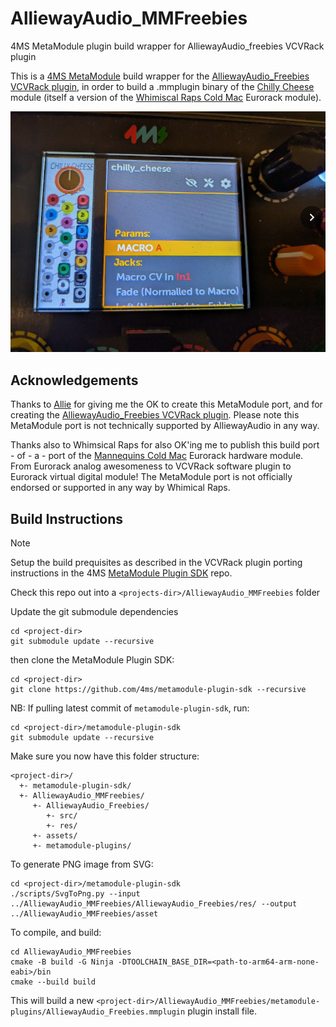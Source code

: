 # AlliewayAudio_MMFreebies
4MS MetaModule plugin build wrapper for AlliewayAudio_freebies VCVRack plugin

This is a [4MS MetaModule](https://metamodule.4ms.info/) build wrapper for the [AlliewayAudio_Freebies VCVRack plugin](https://github.com/AlliewayAudio/AlliewayAudio_Freebies), in order to build a .mmplugin binary of the [Chilly Cheese](https://library.vcvrack.com/AlliewayAudio_Freebies/chilly_cheese) module (itself a version of the [Whimiscal Raps Cold Mac](https://www.whimsicalraps.com/products/cold-mac) Eurorack module).

![Chilly Cheese on the MetaModule](/images/ChillyCheeseOnMetaModule.png?raw=true "Chilly Cheese on the MetaModule")


## Acknowledgements

Thanks to [Allie](https://github.com/AlliewayAudio) for giving me the OK to create this MetaModule port, and for creating the [AlliewayAudio_Freebies VCVRack plugin](https://github.com/AlliewayAudio/AlliewayAudio_Freebies).  Please note this MetaModule port is not technically supported by AlliewayAudio in any way.


Thanks also to Whimsical Raps for also OK'ing me to publish this build port - of - a - port of the [Mannequins Cold Mac](https://www.whimsicalraps.com/products/cold-mac) Eurorack hardware module.   From Eurorack analog awesomeness to VCVRack software plugin to Eurorack virtual digital module!   The MetaModule port is not officially endorsed or supported in any way by Whimical Raps.

## Build Instructions

> [!NOTE]
> Setup the build prequisites as described in the VCVRack plugin porting instructions in the 4MS [MetaModule Plugin SDK](https://github.com/4ms/metamodule-plugin-sdk) repo. 

Check this repo out into a ```<projects-dir>/AlliewayAudio_MMFreebies``` folder

Update the git submodule dependencies

```
cd <project-dir>
git submodule update --recursive
```	

then clone the MetaModule Plugin SDK:

```
cd <project-dir>
git clone https://github.com/4ms/metamodule-plugin-sdk --recursive
```

NB: If pulling latest commit of ```metamodule-plugin-sdk```, run:

```
cd <project-dir>/metamodule-plugin-sdk
git submodule update --recursive
```

Make sure you now have this folder structure:

```
<project-dir>/
  +- metamodule-plugin-sdk/
  +- AlliewayAudio_MMFreebies/
     +- AlliewayAudio_Freebies/
        +- src/
        +- res/
     +- assets/
     +- metamodule-plugins/   
```

To generate PNG image from SVG:

```
cd <project-dir>/metamodule-plugin-sdk
./scripts/SvgToPng.py --input ../AlliewayAudio_MMFreebies/AlliewayAudio_Freebies/res/ --output ../AlliewayAudio_MMFreebies/asset
```

To compile, and build:
```
cd AlliewayAudio_MMFreebies
cmake -B build -G Ninja -DTOOLCHAIN_BASE_DIR=<path-to-arm64-arm-none-eabi>/bin
cmake --build build

```

This will build a new ```<project-dir>/AlliewayAudio_MMFreebies/metamodule-plugins/AlliewayAudio_Freebies.mmplugin``` plugin install file.


